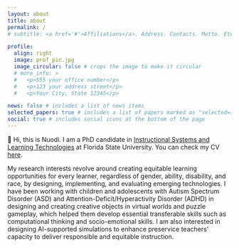 ```yaml
---
layout: about
title: about
permalink: /
# subtitle: <a href='#'>Affiliations</a>. Address. Contacts. Motto. Etc.

profile:
  align: right
  image: prof_pic.jpg
  image_circular: false # crops the image to make it circular
  # more_info: >
  #   <p>555 your office number</p>
  #   <p>123 your address street</p>
  #   <p>Your City, State 12345</p>

news: false # includes a list of news items
selected_papers: true # includes a list of papers marked as "selected={true}"
social: true # includes social icons at the bottom of the page
---
```


👋 Hi, this is Nuodi. I am a PhD candidate in [Instructional Systems and Learning Technologies](https://cehhs.fsu.edu/islt) at Florida State University. You can check my CV [here](https://nuodiz.github.io/assets/pdf/example_pdf.pdf).

My research interests revolve around creating equitable learning opportunities for every learner, regardless of gender, ability, disability, and race,  by designing, implementing, and evaluating emerging technologies. I have been working with children and adolescents with Autism Spectrum Disorder (ASD) and Attention-Deficit/Hyperactivity Disorder (ADHD) in designing and creating creative objects in virtual worlds and puzzle gameplay, which helped them develop essential transferable skills such as computational thinking and socio-emotional skills. I am also interested in designing AI-supported simulations to enhance preservice teachers' capacity to deliver responsible and equitable instruction.
<!-- Write your biography here. Tell the world about yourself. Link to your favorite [123](http://reddit.com). You can put a picture in, too. The code is already in, just name your picture `prof_pic.jpg` and put it in the `img/` folder. -->

<!-- Put your address / P.O. box / other info right below your picture. You can also disable any of these elements by editing `profile` property of the YAML header of your `_pages/about.md`. Edit `_bibliography/papers.bib` and Jekyll will render your [publications page](/al-folio/publications/) automatically. -->

<!-- Link to your social media connections, too. This theme is set up to use [Font Awesome icons](https://fontawesome.com/) and [Academicons](https://jpswalsh.github.io/academicons/), like the ones below. Add your Facebook, Twitter, LinkedIn, Google Scholar, or just disable all of them. -->
